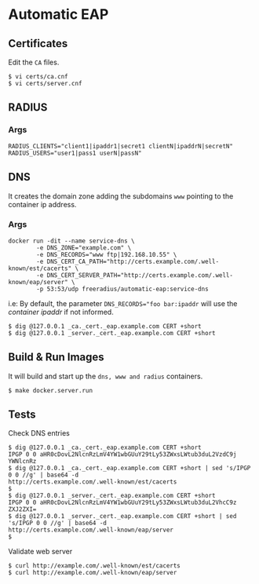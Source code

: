 # Automatic EAP

## Certificates

Edit the `CA` files.

```
$ vi certs/ca.cnf
$ vi certs/server.cnf
```

## RADIUS

### Args

```
RADIUS_CLIENTS="client1|ipaddr1|secret1 clientN|ipaddrN|secretN"
RADIUS_USERS="user1|pass1 userN|passN"
```

## DNS

It creates the domain zone adding the subdomains `www` pointing to the container ip address.

### Args

```
docker run -dit --name service-dns \
		-e DNS_ZONE="example.com" \
		-e DNS_RECORDS="www ftp|192.168.10.55" \
		-e DNS_CERT_CA_PATH="http://certs.example.com/.well-known/est/cacerts" \
		-e DNS_CERT_SERVER_PATH="http://certs.example.com/.well-known/eap/server" \
		-p 53:53/udp freeradius/automatic-eap:service-dns
```

i.e: By default, the parameter `DNS_RECORDS="foo bar:ipaddr` will use the _container ipaddr_ if not informed.

```
$ dig @127.0.0.1 _ca._cert._eap.example.com CERT +short
$ dig @127.0.0.1 _server._cert._eap.example.com CERT +short
```

## Build & Run Images

It will build and start up the `dns, www and radius` containers.

```
$ make docker.server.run
```

## Tests

Check DNS entries

```
$ dig @127.0.0.1 _ca._cert._eap.example.com CERT +short
IPGP 0 0 aHR0cDovL2NlcnRzLmV4YW1wbGUuY29tLy53ZWxsLWtub3duL2VzdC9j YWNlcnRz
$ dig @127.0.0.1 _ca._cert._eap.example.com CERT +short | sed 's/IPGP 0 0 //g' | base64 -d
http://certs.example.com/.well-known/est/cacerts
$
$ dig @127.0.0.1 _server._cert._eap.example.com CERT +short
IPGP 0 0 aHR0cDovL2NlcnRzLmV4YW1wbGUuY29tLy53ZWxsLWtub3duL2VhcC9z ZXJ2ZXI=
$ dig @127.0.0.1 _server._cert._eap.example.com CERT +short | sed 's/IPGP 0 0 //g' | base64 -d
http://certs.example.com/.well-known/eap/server
$
```

Validate web server

```
$ curl http://example.com/.well-known/est/cacerts
$ curl http://example.com/.well-known/eap/server
```
